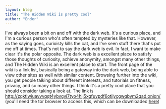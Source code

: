 ```yaml
---
layout: blog
title: "The Hidden Wiki is pretty cool"
author: "Ender"
---
```


I've always been a bit on and off with the dark web. It's a curious place, and I'm a curious person who's often tempted by mysteries like that. However, as the saying goes, curioisty kills the cat, and I've seen stuff there that's put me off at times. That's not to say the dark web is evil. In fact, I want to make clear it's the polar opposite. The dark web is a excellent place to satisfy those thoughts of curiosity, achieve anonymity, amongst many other things, and The Hidden Wiki is an excellent place to start. The front page of the wiki is a link list, basically being a gateway into the dark web, being able to view other sites as well with similar content. Browsing further into the wiki, you get people talking about different interests, and tutorials on fitness, privacy, and so many other things. I think it's a pretty cool place that you should consider taking a look at. The link is http://zqktlwiuavvvqqt4ybvgvi7tyo4hjl5xgfuvpdf6otjiycgwqbym2qad.onion/ (you'll need the tor browser to access this, which can be downloaded [here](https://torproject.org))